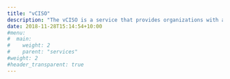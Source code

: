 ```yaml
---
title: "vCISO"
description: "The vCISO is a service that provides organizations with access to a highly qualified and experienced CyberSecurity professionals which functions as your outsourced Chief Information Security Officer."
date: 2018-11-28T15:14:54+10:00
#menu:
#  main:
#    weight: 2
#    parent: "services"
#weight: 2
#header_transparent: true
---
```

